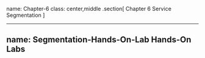 name: Chapter-6
class: center,middle
.section[
Chapter 6
Service Segmentation
]

---
name: Segmentation-Hands-On-Lab
Hands-On Labs
-------------------------
